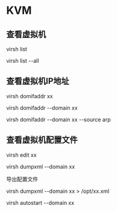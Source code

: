 # KVM



## 查看虚拟机

virsh list

virsh list --all



## 查看虚拟机IP地址

virsh domifaddr xx

virsh domifaddr --domain xx

virsh domifaddr --domain xx --source arp



## 查看虚拟机配置文件

virsh edit xx

virsh dumpxml --domain xx

导出配置文件

virsh dumpxml --domain xx > /opt/xx.xml





virsh autostart --domain xx